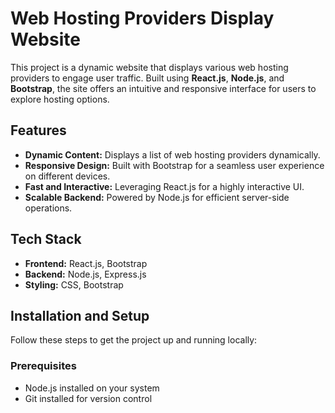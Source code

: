 # Web Hosting Providers Display Website

This project is a dynamic website that displays various web hosting providers to engage user traffic. Built using **React.js**, **Node.js**, and **Bootstrap**, the site offers an intuitive and responsive interface for users to explore hosting options.

## Features

- **Dynamic Content:** Displays a list of web hosting providers dynamically.
- **Responsive Design:** Built with Bootstrap for a seamless user experience on different devices.
- **Fast and Interactive:** Leveraging React.js for a highly interactive UI.
- **Scalable Backend:** Powered by Node.js for efficient server-side operations.

## Tech Stack

- **Frontend:** React.js, Bootstrap
- **Backend:** Node.js, Express.js
- **Styling:** CSS, Bootstrap

## Installation and Setup

Follow these steps to get the project up and running locally:

### Prerequisites
- Node.js installed on your system
- Git installed for version control


